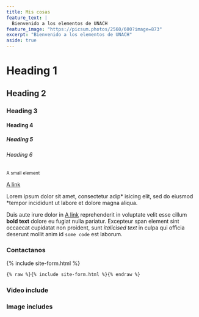 ```yaml
---
title: Mis cosas 
feature_text: |
  Bienvenido a los elementos de UNACH
feature_image: "https://picsum.photos/2560/600?image=873"
excerpt: "Bienvenido a los elementos de UNACH"
aside: true
---
```


# Heading 1

## Heading 2

### Heading 3

#### Heading 4

##### Heading 5

###### Heading 6

<small>A small element</small>

[A link](https://david.darn.es "A link")

Lorem ipsum dolor sit amet, consectetur adip* isicing elit, sed do eiusmod *tempor incididunt ut labore et dolore magna aliqua.

Duis aute irure dolor in [A link](https://david.darn.es "A link") reprehenderit in voluptate velit esse cillum **bold text** dolore eu fugiat nulla pariatur. Excepteur span element sint occaecat cupidatat non proident, sunt _italicised text_ in culpa qui officia deserunt mollit anim id `some code` est laborum.



### Contactanos 

{% include site-form.html %}

``` html
{% raw %}{% include site-form.html %}{% endraw %}
```




### Video include




### Image includes


